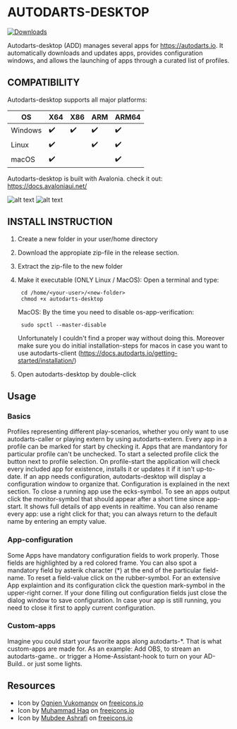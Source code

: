 # AUTODARTS-DESKTOP
[![Downloads](https://img.shields.io/github/downloads/lbormann/autodarts-desktop/total.svg)](https://github.com/lbormann/autodarts-desktop/releases/latest)

Autodarts-desktop (ADD) manages several apps for https://autodarts.io.
It automatically downloads and updates apps, provides configuration windows, and allows the launching of apps through a curated list of profiles.


## COMPATIBILITY

Autodarts-desktop supports all major platforms:

| OS | X64 | X86 | ARM | ARM64
| ------------- | ------------- | ------------- | ------------- | ------------- | 
| Windows | :heavy_check_mark: | :heavy_check_mark: | :heavy_check_mark: | :heavy_check_mark: |
| Linux | :heavy_check_mark: |  | :heavy_check_mark: | :heavy_check_mark: |
| macOS | :heavy_check_mark: |  |  | :heavy_check_mark: |

Autodarts-desktop is built with Avalonia. check it out: https://docs.avaloniaui.net/


![alt text](https://github.com/lbormann/autodarts-desktop/blob/main/images/main.png?raw=true)
![alt text](https://github.com/lbormann/autodarts-desktop/blob/main/images/configuration.png?raw=true)



## INSTALL INSTRUCTION

1) Create a new folder in your user/home directory
2) Download the appropiate zip-file in the release section.
3) Extract the zip-file to the new folder
4) Make it executable (ONLY Linux / MacOS):
    Open a terminal and type:

        cd /home/<your-user>/<new-folder>
        chmod +x autodarts-desktop

    MacOS: By the time you need to disable os-app-verification:

        sudo spctl --master-disable 

    Unfortunately I couldn't find a proper way without doing this.
    Moreover make sure you do initial installation-steps for macos in case you want to use autodarts-client (https://docs.autodarts.io/getting-started/installation/)

5) Open autodarts-desktop by double-click



## Usage

### Basics

Profiles representing different play-scenarios, whether you only want to use autodarts-caller or playing extern by using autodarts-extern.
Every app in a profile can be marked for start by checking it. Apps that are mandantory for particular profile can't be unchecked.
To start a selected profile click the button next to profile selection. On profile-start the application will check every included app for existence, installs it or updates it if it isn't up-to-date. If an app needs configuration, autodarts-desktop will display a configuration window to organize that. Configuration is explained in the next section.
To close a running app use the ecks-symbol. To see an apps output click the monitor-symbol that should appear after a short time since app-start. It shows full details of app events in realtime. 
You can also rename every app: use a right click for that; you can always return to the default name by entering an empty value.

### App-configuration

Some Apps have mandatory configuration fields to work properly. Those fields are highlighted by a red colored frame. You can also spot a mandatory field by asterik character (*) at the end of the particular field-name. To reset a field-value click on the rubber-symbol.
For an extensive App explaintion and its configuration click the question mark-symbol in the upper-right corner.
If your done filling out configuration fields just close the dialog window to save configuration. In case your app is still running, you need to close it first to apply current configuration. 

### Custom-apps

Imagine you could start your favorite apps along autodarts-*. That is what custom-apps are made for. As an example: Add OBS, to stream an autodarts-game.. or trigger a Home-Assistant-hook to turn on your AD-Build.. or just some lights. 


## Resources

- Icon by <a href="https://freeicons.io/profile/8178">Ognjen Vukomanov</a> on <a href="https://freeicons.io">freeicons.io</a>
- Icon by <a href="https://freeicons.io/profile/823">Muhammad Haq</a> on <a href="https://freeicons.io">freeicons.io</a>                             
- Icon by <a href="https://freeicons.io/profile/85671">Mubdee Ashrafi</a> on <a href="https://freeicons.io">freeicons.io</a>                             
